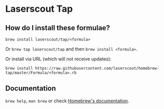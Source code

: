 # Laserscout Tap

## How do I install these formulae?
`brew install laserscout/tap/<formula>`

Or `brew tap laserscout/tap` and then `brew install <formula>`.

Or install via URL (which will not receive updates):

```
brew install https://raw.githubusercontent.com/laserscout/homebrew-tap/master/Formula/<formula>.rb
```

## Documentation
`brew help`, `man brew` or check [Homebrew's documentation](https://docs.brew.sh).
